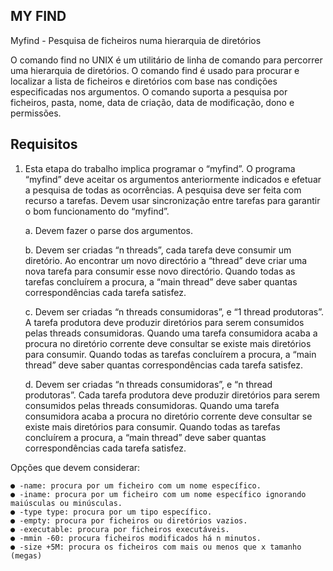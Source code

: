 ## MY FIND

Myfind - Pesquisa de ficheiros numa hierarquia de diretórios

O comando find no UNIX é um utilitário de linha de comando para percorrer uma
hierarquia de diretórios. O comando find é usado para procurar e localizar a lista de
ficheiros e diretórios com base nas condições especificadas nos argumentos. O comando
suporta a pesquisa por ficheiros, pasta, nome, data de criação, data de modificação, dono
e permissões.


## Requisitos

1. Esta etapa do trabalho implica programar o “myfind”. O programa “myfind”
deve aceitar os argumentos anteriormente indicados e efetuar a pesquisa de todas as
ocorrências. A pesquisa deve ser feita com recurso a tarefas. Devem usar
sincronização entre tarefas para garantir o bom funcionamento do “myfind”.

    a. Devem fazer o parse dos argumentos.

    b. Devem ser criadas “n threads”, cada tarefa deve consumir um
diretório. Ao encontrar um novo directório a “thread” deve criar uma nova
tarefa para consumir esse novo directório. Quando todas as tarefas
concluírem a procura, a “main thread” deve saber quantas
correspondências cada tarefa satisfez.

    c. Devem ser criadas “n threads consumidoras”, e “1 thread
produtoras”. A tarefa produtora deve produzir diretórios para serem
consumidos pelas threads consumidoras. Quando uma tarefa consumidora
acaba a procura no diretório corrente deve consultar se existe mais
diretórios para consumir. Quando todas as tarefas concluírem a procura, a
“main thread” deve saber quantas correspondências cada tarefa satisfez.

    d. Devem ser criadas “n threads consumidoras”, e “n thread
produtoras”. Cada tarefa produtora deve produzir diretórios para serem
consumidos pelas threads consumidoras. Quando uma tarefa consumidora
acaba a procura no diretório corrente deve consultar se existe mais
diretórios para consumir. Quando todas as tarefas concluírem a procura, a
“main thread” deve saber quantas correspondências cada tarefa satisfez.

Opções que devem considerar:

    ● -name: procura por um ficheiro com um nome específico.
    ● -iname: procura por um ficheiro com um nome específico ignorando maiúsculas ou minúsculas.
    ● -type type: procura por um tipo específico.
    ● -empty: procura por ficheiros ou diretórios vazios.
    ● -executable: procura por ficheiros executáveis.
    ● -mmin -60: procura ficheiros modificados há n minutos.
    ● -size +5M: procura os ficheiros com mais ou menos que x tamanho (megas)